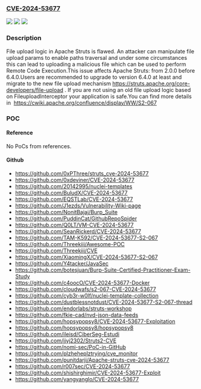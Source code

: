 ### [CVE-2024-53677](https://cve.mitre.org/cgi-bin/cvename.cgi?name=CVE-2024-53677)
![](https://img.shields.io/static/v1?label=Product&message=Apache%20Struts&color=blue)
![](https://img.shields.io/static/v1?label=Version&message=2.0.0%20&color=brightgreen)
![](https://img.shields.io/static/v1?label=Vulnerability&message=File%20upload%20logic%20is%20flawed&color=brightgreen)

### Description

File upload logic in Apache Struts is flawed. An attacker can manipulate file upload params to enable paths traversal and under some circumstances this can lead to uploading a malicious file which can be used to perform Remote Code Execution.This issue affects Apache Struts: from 2.0.0 before 6.4.0.Users are recommended to upgrade to version 6.4.0 at least and migrate to the new  file upload mechanism https://struts.apache.org/core-developers/file-upload . If you are not using an old file upload logic based on FileuploadInterceptor your application is safe.You can find more details in  https://cwiki.apache.org/confluence/display/WW/S2-067

### POC

#### Reference
No PoCs from references.

#### Github
- https://github.com/0xPThree/struts_cve-2024-53677
- https://github.com/0xdeviner/CVE-2024-53677
- https://github.com/20142995/nuclei-templates
- https://github.com/BuludX/CVE-2024-53677
- https://github.com/EQSTLab/CVE-2024-53677
- https://github.com/J1ezds/Vulnerability-Wiki-page
- https://github.com/NonitBajaj/Burp_Suite
- https://github.com/PuddinCat/GithubRepoSpider
- https://github.com/Q0LT/VM-CVE-2024-53677
- https://github.com/SeanRickerd/CVE-2024-53677
- https://github.com/TAM-K592/CVE-2024-53677-S2-067
- https://github.com/Threekiii/Awesome-POC
- https://github.com/Threekiii/CVE
- https://github.com/XiaomingX/CVE-2024-53677-S2-067
- https://github.com/Y4tacker/JavaSec
- https://github.com/botesjuan/Burp-Suite-Certified-Practitioner-Exam-Study
- https://github.com/c4oocO/CVE-2024-53677-Docker
- https://github.com/cloudwafs/s2-067-CVE-2024-53677
- https://github.com/cyb3r-w0lf/nuclei-template-collection
- https://github.com/dustblessnotdust/CVE-2024-53677-S2-067-thread
- https://github.com/endorlabs/struts-workshop
- https://github.com/fkie-cad/nvd-json-data-feeds
- https://github.com/hopsypopsy8/CVE-2024-53677-Exploitation
- https://github.com/hopsypopsy8/hopsypopsy8
- https://github.com/ileisd/CiberSeg-Estudi
- https://github.com/jjyj2302/Struts2-CVE
- https://github.com/nomi-sec/PoC-in-GitHub
- https://github.com/plzheheplztrying/cve_monitor
- https://github.com/punitdarji/Apache-struts-cve-2024-53677
- https://github.com/r007sec/CVE-2024-53677
- https://github.com/shishirghimir/CVE-2024-53677-Exploit
- https://github.com/yangyanglo/CVE-2024-53677

